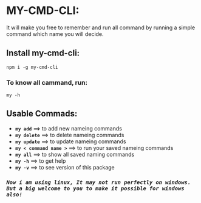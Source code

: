 # MY-CMD-CLI:
It will make you free to remember and run all command by running a simple command which name you will decide.

## Install my-cmd-cli:
```
npm i -g my-cmd-cli
```
### To know all cammand, run:
```
my -h
```
## Usable Commads: 
- **`my add`**   ==>  to add new nameing commands
- **`my delete`**  ==> to delete nameing commands
- **`my update`**  ==> to update nameing commands
- **`my < command name >`**  ==> to run your saved nameing commands
- **`my all`**  ==> to show all saved naming commands
- **`my -h`**  ==> to get help
- **`my -v`** ==> to see version of this package


### ***`Now i am using linux, It may not run perfectly on windows. But a big welcome to you to make it possible for windows also!`***